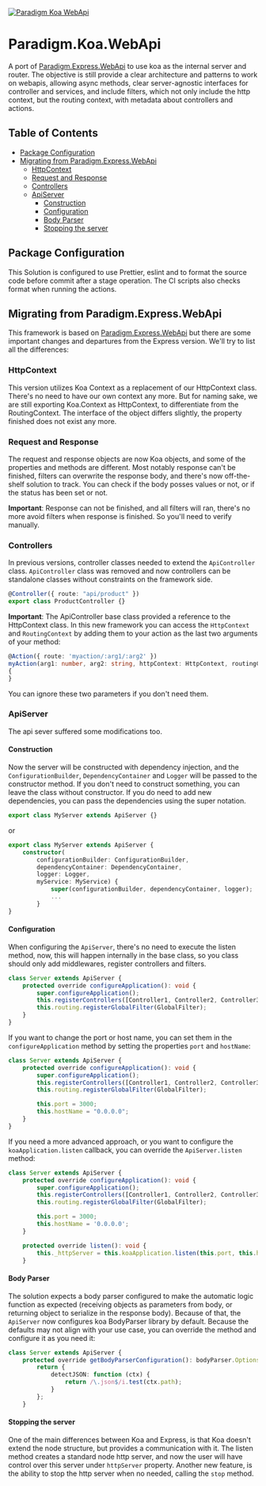 [![Paradigm Koa WebApi](https://github.com/MiracleDevs/Paradigm.Koa.WebApi/actions/workflows/build-and-test.yml/badge.svg?branch=main)](https://github.com/MiracleDevs/Paradigm.Koa.WebApi/actions/workflows/build-and-test.yml)

# Paradigm.Koa.WebApi <!-- omit in toc -->

A port of [Paradigm.Express.WebApi](https://github.com/MiracleDevs/Paradigm.Express.Web.Api) to use koa as the internal server and router. The objective is still provide a clear architecture and patterns to work on webapis, allowing async methods, clear server-agnostic interfaces for controller and services, and include filters, which not only include the http context, but the routing context, with metadata about controllers and actions.

## Table of Contents <!-- omit in toc -->

-   [Package Configuration](#package-configuration)
-   [Migrating from Paradigm.Express.WebApi](#migrating-from-paradigmexpresswebapi)
    -   [HttpContext](#httpcontext)
    -   [Request and Response](#request-and-response)
    -   [Controllers](#controllers)
    -   [ApiServer](#apiserver)
        -   [Construction](#construction)
        -   [Configuration](#configuration)
        -   [Body Parser](#body-parser)
        -   [Stopping the server](#stopping-the-server)

## Package Configuration

This Solution is configured to use Prettier, eslint and to format the source code before commit after a stage operation. The CI scripts also checks format when running the actions.

## Migrating from Paradigm.Express.WebApi

This framework is based on [Paradigm.Express.WebApi](https://github.com/MiracleDevs/Paradigm.Express.Web.Api) but there are some important changes and departures from the Express version. We'll try to list all the differences:

### HttpContext

This version utilizes Koa Context as a replacement of our HttpContext class. There's no need to have our own context any more. But for naming sake, we are still exporting Koa.Context as HttpContext, to differentiate from the RoutingContext. The interface of the object differs slightly, the property finished does not exist any more.

### Request and Response

The request and response objects are now Koa objects, and some of the properties and methods are different. Most notably response can't be finished, filters can overwrite the response body, and there's now off-the-shelf solution to track. You can check if the body posses values or not, or if the status has been set or not.

**Important**: Response can not be finished, and all filters will ran, there's no more avoid filters when response is finished. So you'll need to verify manually.

### Controllers

In previous versions, controller classes needed to extend the `ApiController` class. `ApiController` class was removed and now controllers can be standalone classes without constraints on the framework side.

```ts
@Controller({ route: "api/product" })
export class ProductController {}
```

**Important**: The ApiController base class provided a reference to the HttpContext class. In this new framework you can access the `HttpContext` and `RoutingContext` by adding them to your action as the last two arguments of your method:

```ts
@Action({ route: 'myaction/:arg1/:arg2' })
myAction(arg1: number, arg2: string, httpContext: HttpContext, routingContext: RoutingContext): Promise<void>
{
}
```

You can ignore these two parameters if you don't need them.

### ApiServer

The api sever suffered some modifications too.

#### Construction

Now the server will be constructed with dependency injection, and the `ConfigurationBuilder`, `DependencyContainer` and `Logger` will be passed to the constructor method. If you don't need to construct something, you can leave the class without constructor. If you do need to add new dependencies, you can pass the dependencies using the super notation.

```ts
export class MyServer extends ApiServer {}
```

or

```ts
export class MyServer extends ApiServer {
    constructor(
        configurationBuilder: ConfigurationBuilder,
        dependencyContainer: DependencyContainer,
        logger: Logger,
        myService: MyService) {
            super(configurationBuilder, dependencyContainer, logger);
            ...
        }
}
```

#### Configuration

When configuring the `ApiServer`, there's no need to execute the listen method, now, this will happen internally in the base class, so you class should only add middlewares, register controllers and filters.

```ts
class Server extends ApiServer {
    protected override configureApplication(): void {
        super.configureApplication();
        this.registerControllers([Controller1, Controller2, Controller3]);
        this.routing.registerGlobalFilter(GlobalFilter);
    }
}
```

If you want to change the port or host name, you can set them in the `configureApplication` method by setting the properties `port` and `hostName`:

```ts
class Server extends ApiServer {
    protected override configureApplication(): void {
        super.configureApplication();
        this.registerControllers([Controller1, Controller2, Controller3]);
        this.routing.registerGlobalFilter(GlobalFilter);

        this.port = 3000;
        this.hostName = "0.0.0.0";
    }
}
```

If you need a more advanced approach, or you want to configure the `koaApplication.listen` callback, you can override the `ApiServer.listen` method:

```ts
class Server extends ApiServer {
    protected override configureApplication(): void {
        super.configureApplication();
        this.registerControllers([Controller1, Controller2, Controller3]);
        this.routing.registerGlobalFilter(GlobalFilter);

        this.port = 3000;
        this.hostName = '0.0.0.0';
    }

    protected override listen(): void {
        this._httpServer = this.koaApplication.listen(this.port, this.hostName, () => /* do something */);
    }
```

#### Body Parser

The solution expects a body parser configured to make the automatic logic function as expected (receiving objects as parameters from body, or returning object to serialize in the response body). Because of that, the `ApiServer` now configures koa BodyParser library by default. Because the defaults may not align with your use case, you can override the method and configure it as you need it:

```ts
class Server extends ApiServer {
    protected override getBodyParserConfiguration(): bodyParser.Options | undefined {
        return {
            detectJSON: function (ctx) {
                return /\.json$/i.test(ctx.path);
            }
        };
    }
```

#### Stopping the server

One of the main differences between Koa and Express, is that Koa doesn't extend the node structure, but provides a communication with it. The listen method creates a standard node http server, and now the user will have control over this server under `httpServer` property. Another new feature, is the ability to stop the http server when no needed, calling the `stop` method.
